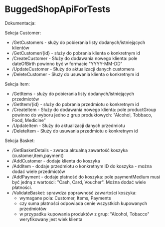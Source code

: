 # BuggedShopApiForTests

Dokumentacja:

Sekcja Customer:
- /GetCustomers - służy do pobierania listy dodanych/istniejących klientów
- /GetCustomer/{id} - służy do pobrania klienta o konkretnym id
- /CreateCustomer - Służy do dodawania nowego klienta: pole dateOfBirth powinno być w formacie "YYYY-MM-DD"
- /UpdateCustomer - Służy do aktualizacji danych customera
- /DeleteCustomer - Służy do usuwania klienta o konkretnym id

Sekcja Item:
- /GetItems - służy do pobierania listy dodanych/istniejących przedmiotów
- /GetItem/{id} - służy do pobrania przedmiotu o konkretnym id
- /CreateItem - Służy do dodawania nowego klienta: pole productGroup powinno do wyboru jedno z grup produktowych: "Alcohol, Tobbaco, Food, Medicine"
- /UpdateItem - Służy do aktualizacji danych przedmiotu
- /DeleteItem - Służy do usuwania przedmiotu o konkretnym id

Sekcja Basket:
- /GetBasketDetails - zwraca aktualną zawartość koszyka (customer,item,payment)
- /AddCustomer - dodaje klienta do koszyka
- /AddItem - dodaje przedmiotu o konkretnym ID do koszyka - można dodać wiele przedmiotów
- /AddPayment - dodaje płatność do koszyka: pole paymentMedium musi być jedną z wartości: "Cash, Card, Voucher". Można dodać wiele płatności.
- /ValidateBasket: sprawdza poprawność zawartości koszyka:
   - wymagane pola: Customer, Items, Payments
   - czy suma płatności odpowiada cenie wszystkich kupowanych przedmiotów
   - w przypadku kupowania produktów z grup: "Alcohol, Tobacco" weryfikowany jest wiek klienta
